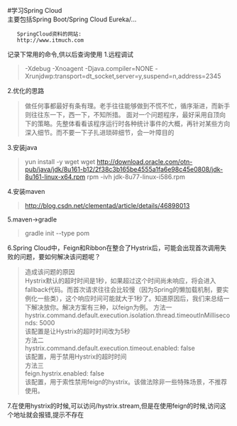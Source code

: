 #学习Spring Cloud  
主要包括Spring Boot/Spring Cloud Eureka/...

```
   SpringCloud资料的网站:
   http://www.itmuch.com
```


记录下常用的命令,供以后查询使用
1.远程调试
  > -Xdebug -Xnoagent -Djava.compiler=NONE -Xrunjdwp:transport=dt_socket,server=y,suspend=n,address=2345
    
2.优化的思路
  > 做任何事都最好有条有理。老手往往能够做到不慌不忙，循序渐进，而新手则往往东一下，西一下，不知所措。
    面对一个问题程序，最好采用自顶向下的策略。先整体看看该程序运行时各种统计事件的大概，再针对某些方向深入细节。而不要一下子扎进琐碎细节，会一叶障目的
    
3.安装java
  > yun install -y wget 
  wget http://download.oracle.com/otn-pub/java/jdk/8u161-b12/2f38c3b165be4555a1fa6e98c45e0808/jdk-8u161-linux-x64.rpm
  rpm -ivh jdk-8u77-linux-i586.rpm

4.安装maven
  > http://blog.csdn.net/clementad/article/details/46898013
  
5.maven->gradle
  > gradle init --type pom
  
6.Spring Cloud中，Feign和Ribbon在整合了Hystrix后，可能会出现首次调用失败的问题，要如何解决该问题呢？
  > 造成该问题的原因  
  Hystrix默认的超时时间是1秒，如果超过这个时间尚未响应，将会进入fallback代码。而首次请求往往会比较慢（因为Spring的懒加载机制，要实例化一些类），这个响应时间可能就大于1秒了。知道原因后，我们来总结一下解决放你。解决方案有三种，以feign为例。
  方法一  
  hystrix.command.default.execution.isolation.thread.timeoutInMilliseconds: 5000  
  该配置是让Hystrix的超时时间改为5秒  
  方法二  
  hystrix.command.default.execution.timeout.enabled: false  
  该配置，用于禁用Hystrix的超时时间  
  方法三  
  feign.hystrix.enabled: false  
  该配置，用于索性禁用feign的hystrix。该做法除非一些特殊场景，不推荐使用。 

7.在使用hystrix的时候,可以访问/hystrix.stream,但是在使用feign的时候,访问这个地址就会报错,提示不存在